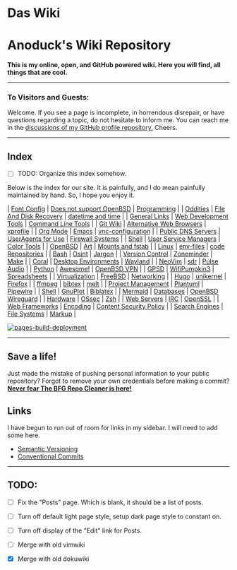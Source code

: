 # Das Wiki

# Anoduck's Wiki Repository

__This is my online, open, and GitHub powered wiki. Here you will find, all things that are cool.__

-----

### To Visitors and Guests:

Welcome. If you see a page is incomplete, in horrendous disrepair, or have questions regarding a topic, do not hesitate to inform me. You
can reach me in the [discussions of my GitHub profile repository.](https://github.com/anoduck) Cheers.

-----

## Index

- [ ] TODO: Organize this index somehow.

Below is the index for our site. It is painfully, and I do mean painfully maintained by hand. So, I hope you enjoy it.

| [Font Config](font_config)       | [Does not support OpenBSD](unsupported_for_OpenBSD) | [Programming](programming)               |
| [Oddities](oddities)             | [File And Disk Recovery](file_disk-recovery)        | [datetime and time](datetime_timetime)   |
| [General Links](links)           | [Web Development Tools](web_dev_tools)              | [Command Line Tools](command_line_tools) |
| [Git Wiki](git-wiki-skeleton)    | [Alternative Web Browsers](web_browsers)            | [xprofile](xprofile)                     |
| [Org Mode](orgmode)              | [Emacs](emacs)                                      | [vnc-configuration](vnc)                 |
| [Public DNS Servers](dns)        | [UserAgents for Use](useragent)                     | [Firewall Systems](firewall)             |
| [Shell](shell)                   | [User Service Managers](service_managers)           | [Color Tools](color_tools)               |
| [OpenBSD](openbsd)               | [Art](art)                                          | [Mounts and fstab](mount_fstab)          |
| [Linux](linux)                   | [env-files](env-files)                              | [code Repositories](repos)               |
| [Bash](bash)                     | [Osint](osint)                                      | [Jargon](jargon)                         |
| [Version Control](versioning)    | [Zoneminder](zoneminder)                            | [Make](make)                             |
| [Coral](google-coral)            | [Desktop Environments](Desktops)                    | [Wayland](wayland)                       |
| [NeoVim](nvim)                   | [sdr](sdr)                                          | [Pulse Audio](pulse)                     |
| [Python](python)                 | [Awesome!](awesome)                                 | [OpenBSD VPN](open-openvpn)              |
| [GPSD](gpsd)                     | [WifiPumpkin3](wp3)                                 | [Spreadsheets](spreadsheet)              |
| [Virtualization](virtualization) | [FreeBSD](freebsd)                                  | [Networking](networking)                 |
| [Hugo](hugo)                     | [unikernel](unikernel)                              | [Firefox](firefox)                       |
| [ffmpeg](ffmpeg)                 | [bibtex](biblatex)                                  | [melt](melt)                             |
| [Project Management](projman)    | [Plantuml](plantuml)                                | [Pipewire](pipewire)                     |
| [Shell](shell)                   | [GnuPlot](gnuplot)                                  | [Biblatex](biblatex)                     |
| [Mermaid](mermaid)               | [Databases](databases)                              | [OpenBSD Wireguard](openbsd-wireguard)   |
| [Hardware](hardware)             | [OSsec](ossec)                                      | [Zsh](zsh)                               |
| [Web Servers](web_servers)       | [IRC](irc)                                          | [OpenSSL](openssl)                       |
| [Web Frameworks](webframeworks)  | [Encoding](encoding)                                | [Content Security Policy](CSP)           |
| [Search Engines](search_engines) | [File Systems](filesystem)                          | [Markup](markup)                         |

[![pages-build-deployment]()](https://github.com/anoduck/wiki/actions/workflows/pages/pages-build-deployment)

-----

## Save a life!

Just made the mistake of pushing personal information to your public repository? Forgot to remove your own
credentials before making a commit? [**Never fear The BFG Repo Cleaner is
here!**](https://rtyley.github.io/bfg-repo-cleaner)

## Links

I have begun to run out of room for links in my sidebar. I will need to add some here.

- [Semantic Versioning](https://semver.org)
- [Conventional Commits](https://www.conventionalcommits.org/)

-----

## TODO:

- [ ] Fix the "Posts" page. Which is blank, it should be a list of posts.
- [ ] Turn off default light page style, setup dark page style to constant on.
- [ ] Turn off display of the "Edit" link for Posts.
- [ ] Merge with old vimwiki
- [x] Merge with old dokuwiki

